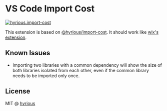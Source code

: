 # VS Code Import Cost

[![hyrious.import-cost](https://vsmarketplacebadge.apphb.com/version-short/hyrious.hyrious.import-cost.svg)](https://marketplace.visualstudio.com/items?itemName=hyrious.import-cost)

This extension is based on [@hyrious/import-cost](https://github.com/hyrious/import-cost).
It should work like [wix's extension](https://github.com/wix/import-cost/tree/master/packages/vscode-import-cost).

## Known Issues

- Importing two libraries with a common dependency will show the size of both libraries isolated from each other, even if the common library needs to be imported only once.

## License

MIT @ [hyrious](https://github.com/hyrious)
